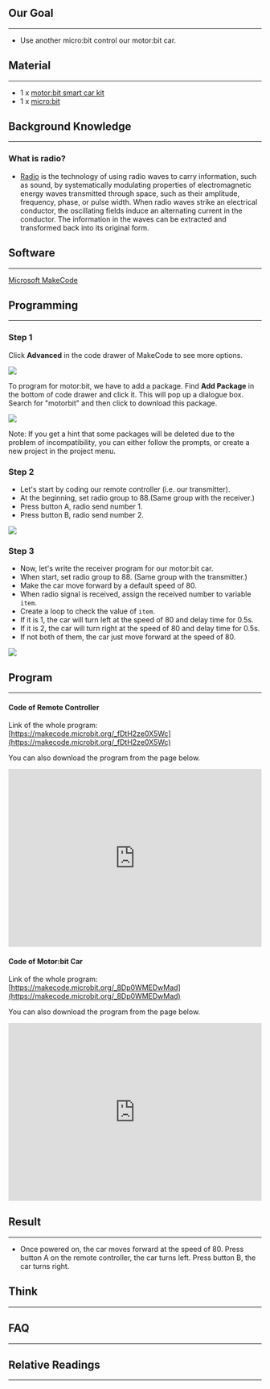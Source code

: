 ## Our Goal
---
- Use another micro:bit control our motor:bit car.    

## Material
---

- 1 x [motor:bit smart car kit](https://www.elecfreaks.com/estore/motor-bit-acrylic-smart-car-kit-with-micro-bit-board.html)   
- 1 x [micro:bit](https://www.elecfreaks.com/estore/bbc-micro-bit-board-for-coding-programming.html)    


## Background Knowledge
---

### What is radio?

- [Radio](https://en.wikipedia.org/wiki/Radio) is the technology of using radio waves to carry information, such as sound, by systematically modulating properties of electromagnetic energy waves transmitted through space, such as their amplitude, frequency, phase, or pulse width. When radio waves strike an electrical conductor, the oscillating fields induce an alternating current in the conductor. The information in the waves can be extracted and transformed back into its original form.


## Software
---
[Microsoft MakeCode](https://makecode.microbit.org/#)


## Programming
---

### Step 1

Click **Advanced** in the code drawer of MakeCode to see more options. 

![](https://i.imgur.com/LjMR5IU.png)

To program for motor:bit, we have to add a package. Find **Add Package** in the bottom of code drawer and click it. This will pop up a dialogue box. Search for "motorbit" and then click to download this package.

![](https://i.imgur.com/XDlSfIS.png)

Note: If you get a hint that some packages will be deleted due to the problem of incompatibility, you can either follow the prompts, or create a new project in the project menu. 

### Step 2

- Let's start by coding our remote controller (i.e. our transmitter).  
- At the beginning, set radio group to 88.(Same group with the receiver.)  
- Press button A, radio send number 1.   
- Press button B, radio send number 2.   

![](https://i.imgur.com/RubvVRM.png)


### Step 3

- Now, let's write the receiver program for our motor:bit car.   
- When start, set radio group to 88. (Same group with the transmitter.)   
- Make the car move forward by a default speed of 80.   
- When radio signal is received, assign the received number to variable `item`.  
- Create a loop to check the value of `item`. 
- If it is 1, the car will turn left at the speed of 80 and delay time for 0.5s.   
- If it is 2, the car will turn right at the speed of 80 and delay time for 0.5s.  
- If not both of them, the car just move forward at the speed of 80.  
 
![](https://i.imgur.com/TN6GnPt.png)  


## Program
---

#### Code of Remote Controller  

Link of the whole program: [https://makecode.microbit.org/_fDtH2ze0X5Wc](https://makecode.microbit.org/_fDtH2ze0X5Wc)

You can also download the program from the page below.  

<div style="position:relative;height:0;padding-bottom:70%;overflow:hidden;"><iframe style="position:absolute;top:0;left:0;width:100%;height:100%;" src="https://makecode.microbit.org/#pub:_fDtH2ze0X5Wc" frameborder="0" sandbox="allow-popups allow-forms allow-scripts allow-same-origin"></iframe></div>

#### Code of Motor:bit Car  

Link of the whole program: [https://makecode.microbit.org/_8Dp0WMEDwMad](https://makecode.microbit.org/_8Dp0WMEDwMad)

You can also download the program from the page below.  

<div style="position:relative;height:0;padding-bottom:70%;overflow:hidden;"><iframe style="position:absolute;top:0;left:0;width:100%;height:100%;" src="https://makecode.microbit.org/#pub:_8Dp0WMEDwMad" frameborder="0" sandbox="allow-popups allow-forms allow-scripts allow-same-origin"></iframe></div>


## Result  
---

- Once powered on, the car moves forward at the speed of 80. Press button A on the remote controller, the car turns left. Press button B, the car turns right. 


## Think  
---


## FAQ
---

## Relative Readings  
---

